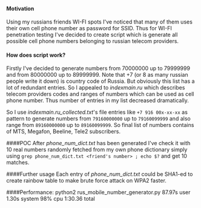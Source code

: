 #### Motivation
Using my russians friends WI-FI spots I've noticed that
many of them uses their own cell phone number as password for SSID.
Thus for WI-FI penetration testing I've decided to create script which 
is generate all possible cell phone numbers belonging to russian telecom providers. 

#### How does script work?

Firstly I've decided to generate numbers from 70000000 up to 79999999 and 
from 80000000 up to 89999999. Note that +7 (or 8 as many russian people 
write it down) is country code of Russia. But obviously this list 
has a lot of redundant entries.
So I appealed to _indexmain.ru_ which describes telecom providers codes
and ranges of numbers which can be used as cell phone number.
Thus number of entries in my list decreased dramatically.

So I use _indexmain.ru_collected.txt_'s file entries like
```+7 916 00x-xx-xx```	as pattern to generate numbers from 
```79160000000``` up to ```79160099999``` and also range from 
```89160000000``` up to ```89160099999```. So final list of numbers
contains of MTS, Megafon, Beeline, Tele2 subscribers.

####POC
After _phone_num_dict.txt_ has been generated I've 
check it with 10 real numbers randomly fetched from 
my own phone dictionary simply using ```grep phone_num_dict.txt <friend's number> ; echo $?``` 
and get 10 matches.

####Further usage
Each entry of _phone_num_dict.txt_ could be SHA1-ed 
to create rainbow table to make brute force attack on 
WPA2 faster.

####Performance:
python2 rus_mobile_number_generator.py  87.97s user 1.30s system 98% cpu 1:30.36 total
